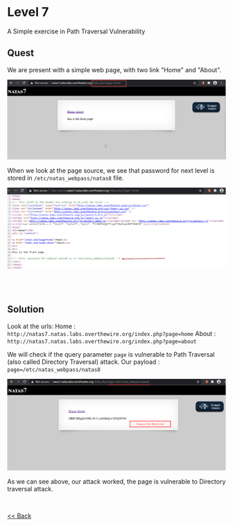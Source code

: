 # Level 7
A Simple exercise in Path Traversal Vulnerability

## Quest
We are present with a simple web page, with two link "Home" and "About". 

![Level 7 Image](./images/Level7.png)

When we look at the page source, we see that password for next level is stored in `/etc/natas_webpass/natas8` file.

![Level 7.1 Image](./images/Level7.1.png)

<br/>
<br/>

## Solution
Look at the urls:
  Home  : `http://natas7.natas.labs.overthewire.org/index.php?page=home`
  About : `http://natas7.natas.labs.overthewire.org/index.php?page=about`
  
We will check if the query parameter `page` is vulnerable to Path Traversal (also called Directory Traversal) attack.
Our payload :  `page=/etc/natas_webpass/natas8`

![Level 7 Solution](./images/Level7_solution.png)

As we can see above, our attack worked, the page is vulnerable to Directory traversal attack.

<br/>

[<< Back](https://grey-fish.github.io/Natas/index.html)

